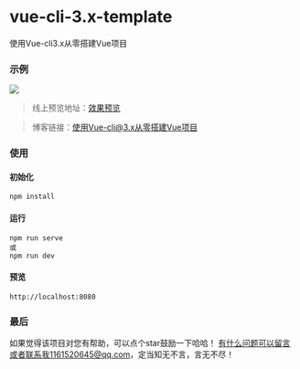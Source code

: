 # vue-cli-3.x-template
使用Vue-cli3.x从零搭建Vue项目

### 示例
![](https://user-gold-cdn.xitu.io/2019/7/23/16c1c3a497b39b6c?w=380&h=676&f=gif&s=1925924)

> 线上预览地址：[效果预览](http://129.28.151.8:3001/index.html)

> 博客链接：[使用Vue-cli@3.x从零搭建Vue项目](https://juejin.im/post/5d3572fef265da1bbf695af4)

### 使用

#### 初始化

```
npm install
```

#### 运行

```
npm run serve
或
npm run dev
```

#### 预览

```
http://localhost:8080
```

### 最后
如果觉得该项目对您有帮助，可以点个star鼓励一下哈哈！
有什么问题可以留言或者联系我1161520645@qq.com，定当知无不言，言无不尽！
